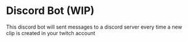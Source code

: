 # Discord Bot (WIP)

This discord bot will sent messages to a discord server every time a new clip is created in your twitch account
